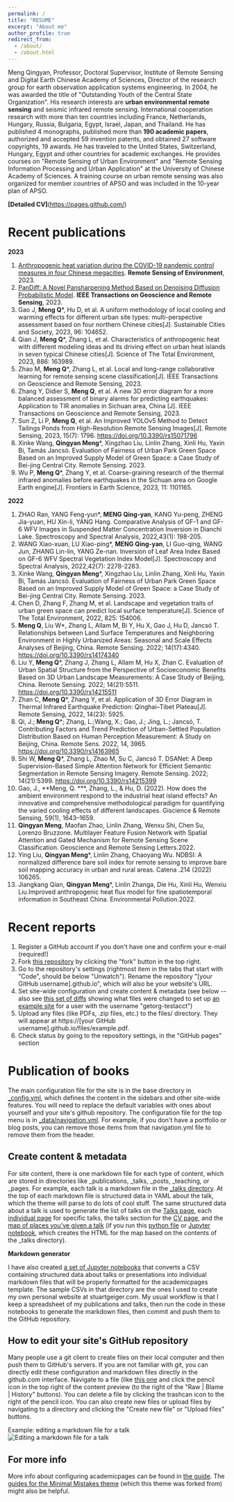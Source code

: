 ```yaml
---
permalink: /
title: "RESUME"
excerpt: "About me"
author_profile: true
redirect_from: 
  - /about/
  - /about.html
---
```


Meng Qingyan, Professor, Doctoral Supervisor, Institute of Remote Sensing and Digital Earth Chinese Academy of Sciences, Director of the research group for earth observation application systems engineering. In 2004, he was awarded the title of "Outstanding Youth of the Central State Organization".
His research interests are **urban environmental remote sensing** and seismic infrared remote sensing. International cooperation research with more than ten countries including France, Netherlands, Hungary, Russia, Bulgaria, Egypt, Israel, Japan, and Thailand. 
He has published 4 monographs, published more than **190 academic papers**, authorized and accepted 59 invention patents, and obtained 27 software copyrights, 19 awards. He has traveled to the United States, Switzerland, Hungary, Egypt and other countries for academic exchanges.
He provides courses on "Remote Sensing of Urban Environment" and "Remote Sensing Information Processing and Urban Application" at the University of Chinese Academy of Sciences. A training course on urban remote sensing was also organized for member countries of APSO and was included in the 10-year plan of APSO.

**[Detailed CV]**(https://pages.github.com/)

# Recent publications

**2023**

1. [Anthropogenic heat variation during the COVID-19 pandemic control measures in four Chinese megacities](https://www.sciencedirect.com/science/article/pii/S0034425723001530). **Remote Sensing of Environment**, 2023.
2. [PanDiff: A Novel Pansharpening Method Based on Denoising Diffusion Probabilistic Model](https://ieeexplore.ieee.org/abstract/document/10136205). **IEEE Transactions on Geoscience and Remote Sensing**, 2023.
3. Gao J, **Meng Q***, Hu D, et al. A uniform methodology of local cooling and warming effects for different urban site types: multi-perspective assessment based on four northern Chinese cities[J]. Sustainable Cities and Society, 2023, 96: 104652.
4. Qian J, **Meng Q***, Zhang L, et al. Characteristics of anthropogenic heat with different modeling ideas and its driving effect on urban heat islands in seven typical Chinese cities[J]. Science of The Total Environment, 2023, 886: 163989.
5. Zhao M, **Meng Q***, Zhang L, et al. Local and long-range collaborative learning for remote sensing scene classification[J]. IEEE Transactions on Geoscience and Remote Sensing, 2023. 
6. Zhang Y, Didier S, **Meng Q**, et al. A new 3D error diagram for a more balanced assessment of binary alarms for predicting earthquakes: Application to TIR anomalies in Sichuan area, China [J]. IEEE Transactions on Geoscience and Remote Sensing, 2023. 
7. Sun Z, Li P, **Meng Q**, et al. An Improved YOLOv5 Method to Detect Tailings Ponds from High-Resolution Remote Sensing Images[J]. Remote Sensing, 2023, 15(7): 1796. https://doi.org/10.3390/rs15071796
8. Xinke Wang, **Qingyan Meng***, Xingzhao Liu, Linlin Zhang, Xinli Hu, Yaxin Bi, Tamás Jancsó. Evaluation of Fairness of Urban Park Green Space Based on an Improved Supply Model of Green Space: a Case Study of Bei-jing Central City. Remote Sensing. 2023.
9. Wu P, **Meng Q***, Zhang Y, et al. Coarse-graining research of the thermal infrared anomalies before earthquakes in the Sichuan area on Google Earth engine[J]. Frontiers in Earth Science, 2023, 11: 1101165.


**2022**

1. ZHAO Ran, YANG Feng-yun*, **MENG Qing-yan**, KANG Yu-peng, ZHENG Jia-yuan, HU Xin-li, YANG Hang. Comparative Analysis of GF-1 and GF-6 WFV Images in Suspended Matter Concentration Inversion in Dianchi Lake. Spectroscopy and Spectral Analysis, 2022,43(1): 198-205.
2. WANG Xiao-xuan, LU Xiao-ping*, **MENG Qing-yan**, LI Guo-qing, WANG Jun, ZHANG Lin-lin, YANG Ze-nan. Inversion of Leaf Area Index Based on GF-6 WFV Spectral Vegetation Index Model[J]. Spectroscopy and Spectral Analysis, 2022,42(7): 2278-2283. 
3. Xinke Wang, **Qingyan Meng***, Xingzhao Liu, Linlin Zhang, Xinli Hu, Yaxin Bi, Tamás Jancsó. Evaluation of Fairness of Urban Park Green Space Based on an Improved Supply Model of Green Space: a Case Study of Bei-jing Central City. Remote Sensing. 2023.
4. Chen D, Zhang F, Zhang M, et al. Landscape and vegetation traits of urban green space can predict local surface temperature[J]. Science of The Total Environment, 2022, 825: 154006.
5. **Meng Q**, Liu W*, Zhang L, Allam M, Bi Y, Hu X, Gao J, Hu D, Jancsó T. Relationships between Land Surface Temperatures and Neighboring Environment in Highly Urbanized Areas: Seasonal and Scale Effects Analyses of Beijing, China. Remote Sensing. 2022; 14(17):4340. https://doi.org/10.3390/rs14174340
6. Liu Y, **Meng Q***, Zhang J, Zhang L, Allam M, Hu X, Zhan C. Evaluation of Urban Spatial Structure from the Perspective of Socioeconomic Benefits Based on 3D Urban Landscape Measurements: A Case Study of Beijing, China. Remote Sensing. 2022; 14(21):5511. https://doi.org/10.3390/rs14215511
7. Zhan C, **Meng Q***, Zhang Y, et al. Application of 3D Error Diagram in Thermal Infrared Earthquake Prediction: Qinghai–Tibet Plateau[J]. Remote Sensing, 2022, 14(23): 5925.
8. Qi, J.; **Meng Q***; Zhang, L.;Wang, X.; Gao, J.; Jing, L.; Jancsó, T. Contributing Factors and Trend Prediction of Urban-Settled Population Distribution Based on Human Perception Measurement: A Study on Beijing, China. Remote Sens. 2022, 14, 3965. https://doi.org/10.3390/rs14163965
9. Shi W, **Meng Q***, Zhang L, Zhao M, Su C, Jancsó T. DSANet: A Deep Supervision-Based Simple Attention Network for Efficient Semantic Segmentation in Remote Sensing Imagery. Remote Sensing. 2022; 14(21):5399. https://doi.org/10.3390/rs14215399 
10. Gao, J., **Meng, Q. ***, Zhang, L., & Hu, D. (2022). How does the ambient environment respond to the industrial heat island effects? An innovative and comprehensive methodological paradigm for quantifying the varied cooling effects of different landscapes. Giscience & Remote Sensing, 59(1), 1643–1659.
11. **Qingyan Meng**, Maofan Zhao, Linlin Zhang, Wenxu Shi, Chen Su, Lorenzo Bruzzone. Multilayer Feature Fusion Network with Spatial Attention and Gated Mechanism for Remote Sensing Scene Classification. Geoscience and Remote Sensing Letters.2022.
12. Ying Liu, **Qingyan Meng***, Linlin Zhang, Chaoyang Wu. NDBSI: A normalized difference bare soil index for remote sensing to improve bare soil mapping accuracy in urban and rural areas. Catena .214 (2022) 106265.
13. Jiangkang Qian, **Qingyan Meng***, Linlin Zhanga, Die Hu, Xinli Hu, Wenxiu Liu.Improved anthropogenic heat flux model for fine spatiotemporal information in Southeast China. Environmental Pollution.2022.


Recent reports 
======
1. Register a GitHub account if you don't have one and confirm your e-mail (required!)
1. Fork [this repository](https://github.com/academicpages/academicpages.github.io) by clicking the "fork" button in the top right. 
1. Go to the repository's settings (rightmost item in the tabs that start with "Code", should be below "Unwatch"). Rename the repository "[your GitHub username].github.io", which will also be your website's URL.
1. Set site-wide configuration and create content & metadata (see below -- also see [this set of diffs](http://archive.is/3TPas) showing what files were changed to set up [an example site](https://getorg-testacct.github.io) for a user with the username "getorg-testacct")
1. Upload any files (like PDFs, .zip files, etc.) to the files/ directory. They will appear at https://[your GitHub username].github.io/files/example.pdf.  
1. Check status by going to the repository settings, in the "GitHub pages" section

Publication of books 
======
The main configuration file for the site is in the base directory in [_config.yml](https://github.com/academicpages/academicpages.github.io/blob/master/_config.yml), which defines the content in the sidebars and other site-wide features. You will need to replace the default variables with ones about yourself and your site's github repository. The configuration file for the top menu is in [_data/navigation.yml](https://github.com/academicpages/academicpages.github.io/blob/master/_data/navigation.yml). For example, if you don't have a portfolio or blog posts, you can remove those items from that navigation.yml file to remove them from the header. 

Create content & metadata
------
For site content, there is one markdown file for each type of content, which are stored in directories like _publications, _talks, _posts, _teaching, or _pages. For example, each talk is a markdown file in the [_talks directory](https://github.com/academicpages/academicpages.github.io/tree/master/_talks). At the top of each markdown file is structured data in YAML about the talk, which the theme will parse to do lots of cool stuff. The same structured data about a talk is used to generate the list of talks on the [Talks page](https://academicpages.github.io/talks), each [individual page](https://academicpages.github.io/talks/2012-03-01-talk-1) for specific talks, the talks section for the [CV page](https://academicpages.github.io/cv), and the [map of places you've given a talk](https://academicpages.github.io/talkmap.html) (if you run this [python file](https://github.com/academicpages/academicpages.github.io/blob/master/talkmap.py) or [Jupyter notebook](https://github.com/academicpages/academicpages.github.io/blob/master/talkmap.ipynb), which creates the HTML for the map based on the contents of the _talks directory).

**Markdown generator**

I have also created [a set of Jupyter notebooks](https://github.com/academicpages/academicpages.github.io/tree/master/markdown_generator
) that converts a CSV containing structured data about talks or presentations into individual markdown files that will be properly formatted for the academicpages template. The sample CSVs in that directory are the ones I used to create my own personal website at stuartgeiger.com. My usual workflow is that I keep a spreadsheet of my publications and talks, then run the code in these notebooks to generate the markdown files, then commit and push them to the GitHub repository.

How to edit your site's GitHub repository
------
Many people use a git client to create files on their local computer and then push them to GitHub's servers. If you are not familiar with git, you can directly edit these configuration and markdown files directly in the github.com interface. Navigate to a file (like [this one](https://github.com/academicpages/academicpages.github.io/blob/master/_talks/2012-03-01-talk-1.md) and click the pencil icon in the top right of the content preview (to the right of the "Raw | Blame | History" buttons). You can delete a file by clicking the trashcan icon to the right of the pencil icon. You can also create new files or upload files by navigating to a directory and clicking the "Create new file" or "Upload files" buttons. 

Example: editing a markdown file for a talk
![Editing a markdown file for a talk](/images/editing-talk.png)

For more info
------
More info about configuring academicpages can be found in [the guide](https://academicpages.github.io/markdown/). The [guides for the Minimal Mistakes theme](https://mmistakes.github.io/minimal-mistakes/docs/configuration/) (which this theme was forked from) might also be helpful.
